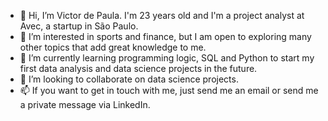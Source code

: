 - 👋 Hi, I’m Victor de Paula. I'm 23 years old and I'm a project analyst at Avec, a startup in São Paulo.
- 👀 I’m interested in sports and finance, but I am open to exploring many other topics that add great knowledge to me.
- 🌱 I’m currently learning programming logic, SQL and Python to start my first data analysis and data science projects in the future.
- 💞️ I’m looking to collaborate on data science projects.
- 📫 If you want to get in touch with me, just send me an email or send me a private message via LinkedIn.

<!---
depaulasilva/depaulasilva is a ✨ special ✨ repository because its `README.md` (this file) appears on your GitHub profile.
You can click the Preview link to take a look at your changes.
--->
